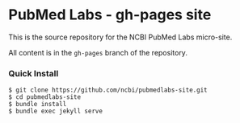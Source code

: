 PubMed Labs - gh-pages site
====================

This is the source repository for the NCBI PubMed Labs micro-site.

All content is in the ````gh-pages```` branch of the repository.

### Quick Install

````
$ git clone https://github.com/ncbi/pubmedlabs-site.git
$ cd pubmedlabs-site
$ bundle install
$ bundle exec jekyll serve
````
